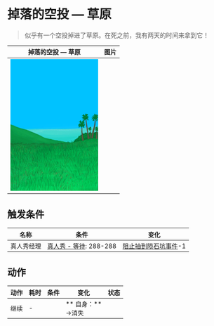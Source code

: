# 掉落的空投 — 草原  
> 似乎有一个空投掉进了草原。在死之前，我有两天的时间来拿到它！  
  
  掉落的空投 — 草原  |   图片   
 ----  |  ----:   
   |  <img decoding="async" src="Sprite/Grasslands.png" href="a.md" style="max-width:300px;max-height:300px;">   
  
## 触发条件  
名称  |  条件  |  变化  
----  |  ----  |  ----  
真人秀经理  |  [真人秀 - 等待](TV_CounterWait.md): 288-288  |  [阻止抽到陨石坑事件](TV_CrateKiller.md)-1  
## 动作  
动作  |  耗时  |  条件  |  变化  |  状态  
----  |  ----  |  ----  |  ----  |  ----  
继续<br>  |  -  |    |  ** 自身：**<br>→消失  |    


<script>document.title="掉落的空投 — 草原 - 卡牌生存百科 Card Survival Wiki";</script>